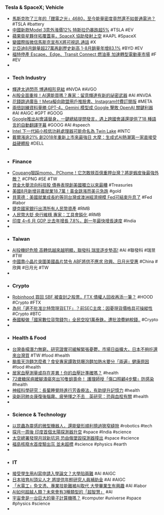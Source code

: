 ### Tesla & SpaceX; Vehicle
- [馬斯克吹了三年的「鋰電之光」4680，至今能量密度竟然還不如普通電池？](https://www.techbang.com/posts/106612-musks-lithium-light-4680-which-has-been-blown-for-three-years) #TSLA #battery
- [中國新款Model 3意外漲價12% 特斯拉仍暴跌超5%](https://m.cnyes.com/news/id/5310562) #TSLA #EV
- [蘋果衛星夥伴拓覆蓋率，SpaceX 協助發射上空](https://technews.tw/2023/09/03/globalstar-spacex/) #AAPL #SpaceX
- [變國際版微信馬斯克宣布X將可視訊.通話](https://news.ustv.com.tw/newsdetail/20230901A104) #X
- [比亞迪8月銷量超27萬再創歷史新高 1-8月銷量年增83.1%](https://m.cnyes.com/news/id/5310463) #BYD #EV
- [福特停產 Escape、Edge、Transit Connect 燃油車 加速轉型電動車市場](https://www.cool3c.com/article/198300) #F #EV
-
- ### Tech Industry
- [輝達太過閃亮 博通相形見絀](https://news.cnyes.com/news/id/5310481) #NVDA #AVGO
- [AI股全面重摔！AI還能買嗎？專家：留意輝達有新的祕密武器](https://news.cnyes.com/news/id/5310381) #AI #NVDA
- [花錢跳過廣告！Meta擬向歐盟用戶推臉書、Instagram付費訂閱版](https://m.cnyes.com/news/id/5310570) #META
- [兩倍訓練資料量勝 GPT-4，Gemini 模型成 Google 擊敗 OpenAI 關鍵利器](https://technews.tw/2023/08/25/next-generation-foundation-model-gemini-to-launch-this-fall/) #AI #AIGC #GPT #GOOG
- [Google推出AI會議替身，一鍵總結提問發言，遇上跨國會議還提供了18 種語言的自動翻譯字幕](https://www.techbang.com/posts/109252-google-ai-meeting-summary) #GOOG #AI #speech
- [Intel 下一代純小核低功耗處理器可能命名為 Twin Lake](https://news.xfastest.com/intel/131756/intel-next-gen-atom-may-be-named-twin-lake/) #INTC
- [戴爾漲逾21% 創2018年重新上市來最強日 大摩：生成式AI熱潮第一家直接受益硬體股](https://m.cnyes.com/news/id/5310566) #DELL
-
- ### Finance
- [Coupang狠踩momo、PChome！它怎敢挾百億重押台灣？將是蝦皮後最強外敵？](https://www.bnext.com.tw/article/76557/momo-pchome-coupang-shopee) #CPNG #SE #TW
- [資金大舉流向科技股 債券表現創美國獨立以來最糟](https://news.cnyes.com/news/id/5310429) #Treasuries
- [美國8月新增非農就業18.7萬！黃金跳漲而美元急跌](https://www.dailyfxasia.com/cn/cmarkets/20230901-25201.html) #gold
- [貝萊德：美國就業成長約等同台灣或澳洲經濟規模 Fed可結束升息了](https://news.cnyes.com/news/id/5310565) #Fed #labor
- [捷克國家銀行出清所有人民幣資產](https://www.epochtimes.com/b5/23/8/31/n14064914.htm) #RMB
- [人民幣大貶 央行維穩 專家：工具會鈍化](https://www.epochtimes.com/b5/23/9/2/n14065820.htm) #RMB
- [印度 4~6 月 GDP 比去年增長 7.8%，創一年最快增長速度](https://finance.technews.tw/2023/09/01/services-sector-india-gdp/) #India
-
- ### Taiwan
- [AI投機好危險 高轉低越來越明顯，聯發科 瑞昱逐步墊高!](https://news.cnyes.com/news/id/5310301) #AI #聯發科 #瑞昱 #TW
- [中國靠小晶片突圍美國晶片禁令 ABF將供不應求 欣興、日月光受惠](https://m.cnyes.com/news/id/5310244) #China #欣興 #日月光 #TW
-
- ### Crypto
- [Robinhood 買回 SBF 被查封之股票，FTX 債權人回收再添一筆？](https://abmedia.io/robinhood-will-buyback-hood-stocks-from-usms) #HOOD #Crypto #FTX
- [為何「遲不批准比特幣現貨ETF」？前SEC主席：因憂現貨價格具可操縱性](https://www.blocktempo.com/ex-sec-chair-says-retail-crypto-access-depends-on-large-institutions/) #Crypto #BTC
- [泰國擬做「國家數位貨幣錢包」全民空投1萬泰銖，遭批浪費納稅錢..](https://www.blocktempo.com/thailand-to-use-utility-tokens-to-boost-ailing-economy/) #Crypto
-
- ### Health & Food
- [台灣香檬潛力無窮，研究證實可緩解緊張憂鬱，市場日益擴大，日本不夠吃還來台灣買](https://www.newsmarket.com.tw/blog/191153/) #TW #food #health
- [颱風天泡麵怎麼煮？食安專家譚敦慈曝泡麵加熱水要分「兩遍」健康原因](https://today.line.me/tw/v2/article/WBrro5Q) #food #health
- [居家血壓測量或存在差異！你的血壓計準確嗎？](https://tw.news.yahoo.com/居家血壓測量或存在差異-你的血壓計準確嗎-041000517.html) #health
- [72歲糖尿病嬤腳潰瘍夾出10隻蛆喪命！ 護理師授「傷口照顧4步驟」防感染](https://tw.news.yahoo.com/72歲糖尿病嬤腳潰瘍夾出10隻蛆喪命-護理師授-傷口照顧4步驟-防感染-020000994.html) #health
- [神經科學研究：長輩睡覺時進行芳香療法，有助提升記憶力](https://technews.tw/2023/09/03/simple-fragrance-method-produces-major-memory-boost/) #health
- [染新冠肺炎康復後腦霧、疲勞揮之不去　英研究：恐與血栓有關](https://news.housefun.com.tw/news/article/715256390500.html) #health
-
- ### Science & Technology
- [以昆蟲為靈感的微型機器人，還能變形順利擠過狹窄縫隙](https://technews.tw/2023/09/01/tiny-robot-clari/) #robotics #tech
- [探月一周後 印度首個太陽探測器升空](https://tw.news.yahoo.com/探月-周後-印度首個太陽探測器升空-133400391.html) #space #India #science
- [太空總署發現月球新坑洞 恐由俄墜毀探測器撞出](https://www.cna.com.tw/news/ait/202309020111.aspx) #space #science
- [福島核廢水首度驗出氚 並未超標](https://news.ltn.com.tw/news/world/paper/1602820) #science #physics #earth
-
- ### IT
- [接受學生用AI寫申請入學論文？大學陷兩難](https://tw.news.yahoo.com/接受學生用ai寫申請入學論文-大學陷兩難-062800191.html) #AI #AIGC
- [日本培育AI頂尖人才 將提供年輕研究人員補助金](https://www.nownews.com/news/6248661) #AI #AIGC
- [「水電工」免文憑、專業技能難被AI取代 大學畢業生有興趣](https://udn.com/news/story/6813/7413059?from=udn-ch1_breaknews-1-cate5-news) #AI #labor
- [AI如何超越人類？未來會有3種類型的「超智慧」](https://www.storm.mg/lifestyle/4861673) #AI
- [宇宙會是一台巨大的量子計算機嗎？](https://tw.news.yahoo.com/宇宙會是-台巨大的量子計算機嗎-020129451.html) #computer #universe #space #physics #science
-